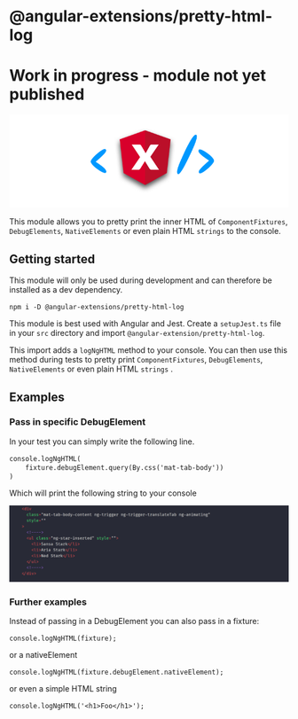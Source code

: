 # @angular-extensions/pretty-html-log

# Work in progress - module not yet published

![logNgHTML](https://raw.githubusercontent.com/angular-extensions/pretty-html-log/master/images/logo.png)

This module allows you to pretty print the inner HTML
of `ComponentFixtures`,
`DebugElements`, `NativeElements` or even plain HTML `strings` to the console.

## Getting started

This module will only be used during development and can therefore
be installed as a dev dependency.

```
npm i -D @angular-extensions/pretty-html-log
```

This module is best used with Angular and Jest. Create a
`setupJest.ts` file in your `src` directory and import
`@angular-extension/pretty-html-log`.

This import adds a `logNgHTML` method to your console. You can then
use this method during tests to pretty print `ComponentFixtures`,
`DebugElements`, `NativeElements` or even plain HTML `strings` .

## Examples

### Pass in specific DebugElement

In your test you can simply write the following line.

```
console.logNgHTML(
    fixture.debugElement.query(By.css('mat-tab-body'))
)
```

Which will print the following string to your console

![logNgHTML](https://raw.githubusercontent.com/angular-extensions/pretty-html-log/master/images/output.png)

### Further examples

Instead of passing in a DebugElement you can also pass in a fixture:

```
console.logNgHTML(fixture);
```

or a nativeElement

```
console.logNgHTML(fixture.debugElement.nativeElement);
```

or even a simple HTML string

```
console.logNgHTML('<h1>Foo</h1>');
```
